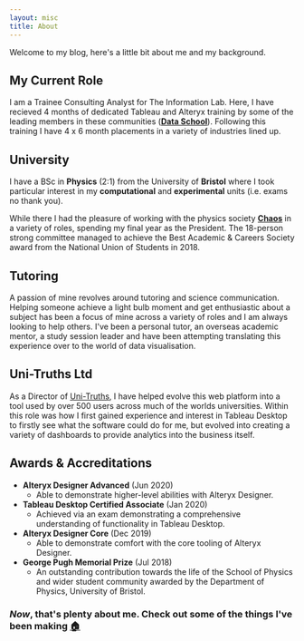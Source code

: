 ```yaml
---
layout: misc
title: About
---
```

Welcome to my blog, here's a little bit about me and my background.

## My Current Role
I am a Trainee Consulting Analyst for The Information Lab. Here, I have recieved 4 months of dedicated Tableau and Alteryx training by some of the leading members in these communities (**[Data School](https://www.thedataschool.co.uk/)**). Following this training I have 4 x 6 month placements in a variety of industries lined up. 

## University
I have a BSc in **Physics** (2:1) from the University of **Bristol** where I took particular interest in my **computational** and **experimental** units (i.e. exams no thank you).

While there I had the pleasure of working with the physics society **[Chaos](https://www.bristolchaos.com)** in a variety of roles, spending my final year as the President. The 18-person strong committee managed to achieve the Best Academic & Careers Society award from the National Union of Students in 2018.

## Tutoring
A passion of mine revolves around tutoring and science communication. Helping someone achieve a light bulb moment and get enthusiastic about a subject has been a focus of mine across a variety of roles and I am always looking to help others. I've been a personal tutor, an overseas academic mentor, a study session leader and have been attempting translating this experience over to the world of data visualisation.

## Uni-Truths Ltd
As a Director of [Uni-Truths](https://www.uni-truths.com), I have helped evolve this web platform into a tool used by over 500 users across much of the worlds universities. Within this role was how I first gained experience and interest in Tableau Desktop to firstly see what the software could do for me, but evolved into creating a variety of dashboards to provide analytics into the business itself. 

## Awards & Accreditations
- **Alteryx Designer Advanced** (Jun 2020)
    - Able to demonstrate higher-level abilities with Alteryx Designer.
- **Tableau Desktop Certified Associate** (Jan 2020)
    - Achieved via an exam demonstrating a comprehensive understanding of functionality in Tableau Desktop.
- **Alteryx Designer Core** (Dec 2019)
    - Able to demonstrate comfort with the core tooling of Alteryx Designer.
- **George Pugh Memorial Prize** (Jul 2018)
    - An outstanding contribution towards the life of the School of Physics and wider student community awarded by the Department of Physics, University of Bristol.

### *Now*, that's plenty about me. Check out some of the things I've been making [🏠](https://chrisvizes.github.io/)
